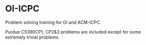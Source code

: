 # OI-ICPC
Problem solving training for OI and ACM-ICPC.

Purdue CS390CP1, CP2&3 problems are included except for some extremely trivial problems.
